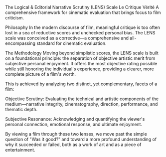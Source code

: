 The Logical & Editorial Narrative Scrutiny (LENS) Scale
Le Critique Vérité
A comprehensive framework for cinematic evaluation that brings focus to film criticism.

Philosophy
In the modern discourse of film, meaningful critique is too often lost in a sea of reductive scores and unchecked personal bias. The LENS scale was conceived as a corrective—a comprehensive and all-encompassing standard for cinematic evaluation.

The Methodology
Moving beyond simplistic scores, the LENS scale is built on a foundational principle: the separation of objective artistic merit from subjective personal enjoyment. It offers the most objective rating possible while still honoring the individual's experience, providing a clearer, more complete picture of a film's worth.

This is achieved by analyzing two distinct, yet complementary, facets of a film:

Objective Scrutiny: Evaluating the technical and artistic components of the medium—narrative integrity, cinematography, direction, performance, and thematic depth.

Subjective Resonance: Acknowledging and quantifying the viewer's personal connection, emotional response, and ultimate enjoyment.

By viewing a film through these two lenses, we move past the simple question of "Was it good?" and toward a more profound understanding of why it succeeded or failed, both as a work of art and as a piece of entertainment.

